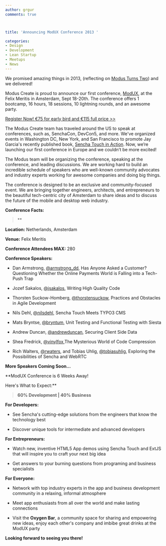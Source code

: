 ```yaml
---
author: grgur
comments: true



title: 'Announcing ModUX Conference 2013 '

categories:
- Design
- Development
- Lean Startup
- Meetups
- News
---
```


We promised amazing things in 2013, (reflecting on [Modus Turns Two](http://moduscreate.com/modus-create-turns-2/)) and we delivered!





Modus Create is proud to announce our first conference, [ModUX](http://moduxcon.com/), at the Felix Meritis in Amsterdam, Sept 18-20th. The conference offers 1 bootcamp, 16 hours, 18 sessions, 10 lightning rounds, and an awesome party.





[Register Now! €75 for early bird and €115 full price >>](http://moduxcon.com)





The Modus Create team has traveled around the US to speak at conferences, such as, SenchaCon, DevCon5, and more. We've organized events in Washington DC, New York, and San Francisco to promote Jay Garcia's recently published book, [Sencha Touch in Action](http://manning.com/garcia2). Now, we’re launching our first conference in Europe and we couldn’t be more excited!





The Modus team will be organizing the conference, speaking at the conference, and leading discussions. We are working hard to build an incredible schedule of speakers who are well-known community advocates and industry experts working for awesome companies and doing big things.





The conference is designed to be an exclusive and community-focused event. We are bringing together engineers, architects, and entrepreneurs to the beautiful tech-centric city of Amsterdam to share ideas and to discuss the future of the mobile and desktop web industry.





**Conference Facts:**





> 
  
> 
> **

  **Location:** Netherlands, Amsterdam  

  **Venue:** Felix Meritis  

  **Conference Attendees MAX:** 280
> 
> 






**Conference Speakers:**







  * Dan Armstrong, [@armstrong_dd](http://twitter.com/armstrong_dd), Has Anyone Asked a Customer? Questioning Whether the Online Payments World is Falling into a Tech-Push Trap 


  * Jozef Sakalos, [@jsakalos](https://twitter.com/jsakalos), Writing High Quality Code 


  * Thorsten Suckow-Homberg, [@thorstensuckow](http://twitter.com/thorstensuckow), Practices and Obstacles in Agile Development


  * Nils Dehl, [@nilsdehl](http://twitter.com/nilsdehl), Sencha Touch Meets TYPO3 CMS


  * Mats Bryntse, [@bryntum](http://twitter.com/bryntum), Unit Testing and Functional Testing with Siesta


  * Andrew Duncan, [@andrewduncan](http://twitter.com/andrewduncan), Securing Client Side Data


  * Shea Fredrick, [@vinylfox](http://twitter.com/vinylfox),The Mysterious World of Code Compression


  * Rich Walters, [@rwaters](http://twitter.com/vinylfox), and Tobias Uhlig, [@tobiasuhlig](http://Twitter.com/tobiasuhlig), Exploring the Possibilities of Sencha and WebRTC





**More Speakers Coming Soon...**





**ModUX Conference is 6 Weeks Away!  

Here's What to Expect:**





> 
  
> 
> **60% Development | 40% Business**
> 
> 






**For Developers:**







  * See Sencha's cutting-edge solutions from the engineers that know the technology best


  * Discover unique tools for intermediate and advanced developers





**For Entrepreneurs:**







  * Watch new, inventive HTML5 App demos using Sencha Touch and ExtJS that will inspire you to craft your next big idea


  * Get answers to your burning questions from programing and business specialists





**For Everyone:**







  * Network with top industry experts in the app and business development community in a relaxing, informal atmosphere


  * Meet app enthusiasts from all over the world and make lasting connections


  * Visit the **Oxygen Bar**, a community space for sharing and empowering new ideas, enjoy each other's company and imbibe great drinks at the ModUX party 





**Looking forward to seeing you there!**




